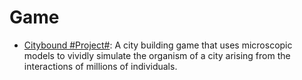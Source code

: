 # Game

- [Citybound #Project#](https://aeplay.org/citybound): A city building game that uses microscopic models to vividly simulate the organism of a city arising from the interactions of millions of individuals.
